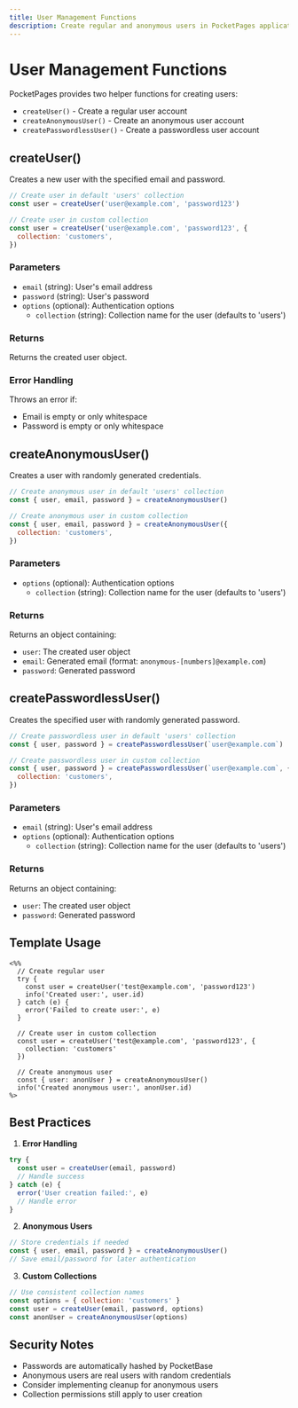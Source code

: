 ```yaml
---
title: User Management Functions
description: Create regular and anonymous users in PocketPages applications
---
```


# User Management Functions

PocketPages provides two helper functions for creating users:

- `createUser()` - Create a regular user account
- `createAnonymousUser()` - Create an anonymous user account
- `createPasswordlessUser()` - Create a passwordless user account

## createUser()

Creates a new user with the specified email and password.

```javascript
// Create user in default 'users' collection
const user = createUser('user@example.com', 'password123')

// Create user in custom collection
const user = createUser('user@example.com', 'password123', {
  collection: 'customers',
})
```

### Parameters

- `email` (string): User's email address
- `password` (string): User's password
- `options` (optional): Authentication options
  - `collection` (string): Collection name for the user (defaults to 'users')

### Returns

Returns the created user object.

### Error Handling

Throws an error if:

- Email is empty or only whitespace
- Password is empty or only whitespace

## createAnonymousUser()

Creates a user with randomly generated credentials.

```javascript
// Create anonymous user in default 'users' collection
const { user, email, password } = createAnonymousUser()

// Create anonymous user in custom collection
const { user, email, password } = createAnonymousUser({
  collection: 'customers',
})
```

### Parameters

- `options` (optional): Authentication options
  - `collection` (string): Collection name for the user (defaults to 'users')

### Returns

Returns an object containing:

- `user`: The created user object
- `email`: Generated email (format: `anonymous-[numbers]@example.com`)
- `password`: Generated password

## createPasswordlessUser()

Creates the specified user with randomly generated password.

```javascript
// Create passwordless user in default 'users' collection
const { user, password } = createPasswordlessUser(`user@example.com`)

// Create passwordless user in custom collection
const { user, password } = createPasswordlessUser(`user@example.com`, {
  collection: 'customers',
})
```

### Parameters

- `email` (string): User's email address
- `options` (optional): Authentication options
  - `collection` (string): Collection name for the user (defaults to 'users')

### Returns

Returns an object containing:

- `user`: The created user object
- `password`: Generated password

## Template Usage

```ejs
<%%
  // Create regular user
  try {
    const user = createUser('test@example.com', 'password123')
    info('Created user:', user.id)
  } catch (e) {
    error('Failed to create user:', e)
  }

  // Create user in custom collection
  const user = createUser('test@example.com', 'password123', {
    collection: 'customers'
  })

  // Create anonymous user
  const { user: anonUser } = createAnonymousUser()
  info('Created anonymous user:', anonUser.id)
%>
```

## Best Practices

1. **Error Handling**

```javascript
try {
  const user = createUser(email, password)
  // Handle success
} catch (e) {
  error('User creation failed:', e)
  // Handle error
}
```

2. **Anonymous Users**

```javascript
// Store credentials if needed
const { user, email, password } = createAnonymousUser()
// Save email/password for later authentication
```

3. **Custom Collections**

```javascript
// Use consistent collection names
const options = { collection: 'customers' }
const user = createUser(email, password, options)
const anonUser = createAnonymousUser(options)
```

## Security Notes

- Passwords are automatically hashed by PocketBase
- Anonymous users are real users with random credentials
- Consider implementing cleanup for anonymous users
- Collection permissions still apply to user creation
